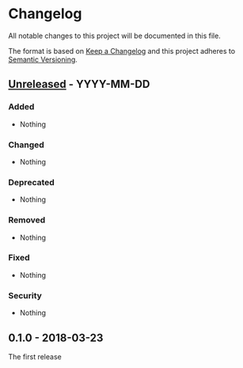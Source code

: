 # Changelog
All notable changes to this project will be documented in this file.

The format is based on [Keep a Changelog](http://keepachangelog.com/en/1.0.0/)
and this project adheres to [Semantic Versioning](http://semver.org/spec/v2.0.0.html).


## [Unreleased] - YYYY-MM-DD
### Added
- Nothing

### Changed
- Nothing

### Deprecated
- Nothing

### Removed
- Nothing

### Fixed
- Nothing

### Security
- Nothing

## 0.1.0 - 2018-03-23

The first release

[Unreleased]: https://github.com/oanhnn/example-deployer-laravel/compare/v0.1.0...develop
